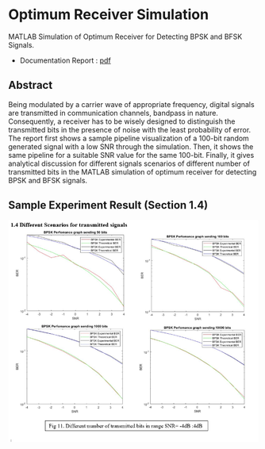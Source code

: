 # Optimum Receiver Simulation

MATLAB Simulation of Optimum Receiver for Detecting BPSK and BFSK Signals.
- Documentation Report : [pdf](https://github.com/marwankefah/Optimum-Receiver-Simulation/blob/master/marwanKefah_omarEssam_projectReport_comm-2_.pdf)


## Abstract
Being modulated by a carrier wave of appropriate frequency, digital signals are transmitted in
communication channels, bandpass in nature. Consequently, a receiver has to be wisely designed to
distinguish the transmitted bits in the presence of noise with the least probability of error. The report first
shows a sample pipeline visualization of a 100-bit random generated signal with a low SNR through the
simulation. Then, it shows the same pipeline for a suitable SNR value for the same 100-bit. Finally, it gives
analytical discussion for different signals scenarios of different number of transmitted bits in the MATLAB
simulation of optimum receiver for detecting BPSK and BFSK signals.

## Sample Experiment Result (Section 1.4)

 ![Sample Report](https://github.com/marwankefah/Optimum-Receiver-Simulation/blob/master/reportSample.PNG)
 
